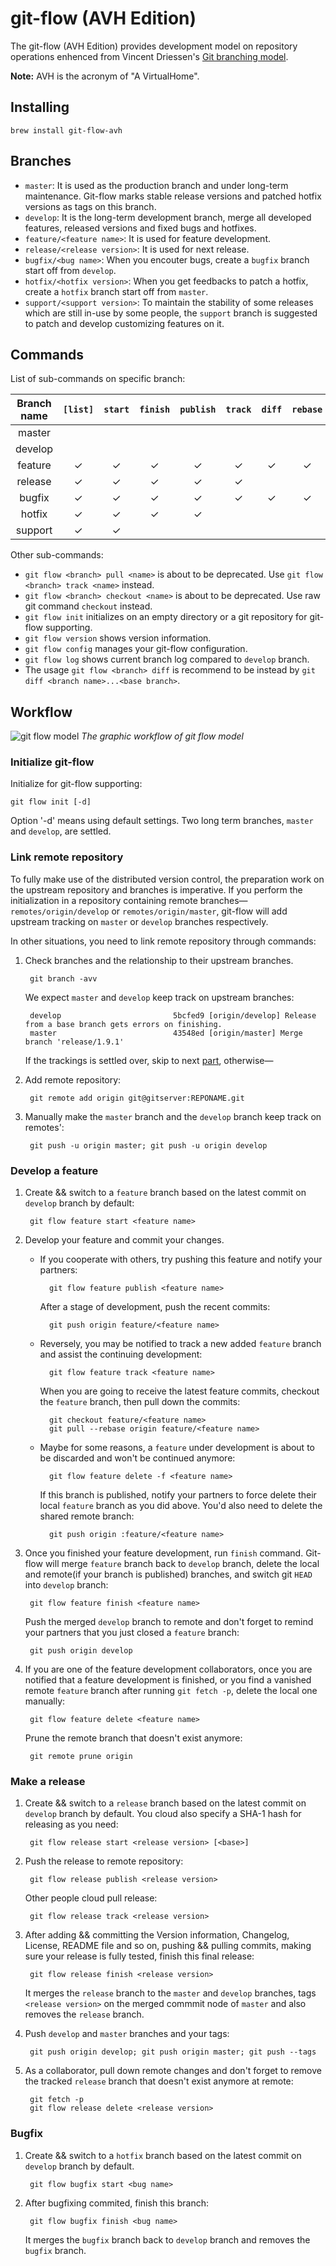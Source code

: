 # git-flow (AVH Edition)

The git-flow (AVH Edition) provides development model on repository operations enhenced from Vincent Driessen's [Git branching model](http://nvie.com/posts/a-successful-git-branching-model/). 

**Note:** AVH is the acronym of "A VirtualHome".

## Installing

    brew install git-flow-avh

## Branches

* `master`: It is used as the production branch and under long-term maintenance. Git-flow marks stable release versions and patched hotfix versions as tags on this branch.
* `develop`: It is the long-term development branch, merge all developed features, released versions and fixed bugs and hotfixes. 
* `feature/<feature name>`: It is used for feature development.
* `release/<release version>`: It is used for next release.
* `bugfix/<bug name>`: When you encouter bugs, create a `bugfix` branch start off from `develop`.
* `hotfix/<hotfix version>`: When you get feedbacks to patch a hotfix, create a `hotfix` branch start off from `master`.
* `support/<support version>`: To maintain the stability of some releases which are still in-use by some people, the `support` branch is suggested to patch and develop customizing features on it.

## Commands

List of sub-commands on specific branch:

Branch name | `[list]` | `start` | `finish` | `publish` | `track` | `diff` | `rebase` | `delete`
:---------: | :------: | :------:|:-------: | :-------: | :-----: | :----: | :------: | :-----:
master      |          |         |          |           |         |        |          |
develop     |          |         |          |           |         |        |          |
feature     | &check;  | &check; | &check;  | &check;   | &check; | &check;| &check;  | &check;
release     | &check;  | &check; | &check;  | &check;   | &check; |        |          | &check;
bugfix      | &check;  | &check; | &check;  | &check;   | &check; | &check;| &check;  | &check;
hotfix      | &check;  | &check; | &check;  | &check;   |         |        |          | &check;
support     | &check;  | &check; |          |           |         |        |          |

Other sub-commands:
* `git flow <branch> pull <name>` is about to be deprecated. Use `git flow <branch> track <name>` instead.
* `git flow <branch> checkout <name>` is about to be deprecated. Use raw git command `checkout` instead.
* `git flow init` initializes on an empty directory or a git repository for git-flow supporting.
* `git flow version` shows version information.
* `git flow config` manages your git-flow configuration.
* `git flow log` shows current branch log compared to `develop` branch.
* The usage `git flow <branch> diff` is recommend to be instead by `git diff <branch name>...<base branch>`.

## Workflow

![git flow model](http://nvie.com/img/git-model@2x.png)
*The graphic workflow of git flow model*

### Initialize git-flow

Initialize for git-flow supporting:

    git flow init [-d]

Option '-d' means using default settings. Two long term branches, `master` and `develop`, are settled.

### Link remote repository

To fully make use of the distributed version control, the preparation work on the upstream repository and branches is imperative. If you perform the initialization in a repository containing remote branches—`remotes/origin/develop` or `remotes/origin/master`, git-flow will add upstream tracking on `master` or `develop` branches respectively.

In other situations, you need to link remote repository through commands:

1. Check branches and the relationship to their upstream branches.

        git branch -avv

    We expect `master` and `develop` keep track on upstream branches:

        develop                         5bcfed9 [origin/develop] Release from a base branch gets errors on finishing.
        master                          43548ed [origin/master] Merge branch 'release/1.9.1'

    If the trackings is settled over, skip to next [part](#develop-a-feature), otherwise—

2. Add remote repository:

        git remote add origin git@gitserver:REPONAME.git

3. Manually make the `master` branch and the `develop` branch keep track on remotes':

        git push -u origin master; git push -u origin develop

### Develop a feature

1. Create && switch to a `feature` branch based on the latest commit on `develop` branch by default:

        git flow feature start <feature name>

2. Develop your feature and commit your changes.

    * If you cooperate with others, try pushing this feature and notify your partners:

            git flow feature publish <feature name>

        After a stage of development, push the recent commits:

            git push origin feature/<feature name>

    * Reversely, you may be notified to track a new added `feature` branch and assist the continuing development:

            git flow feature track <feature name>

        When you are going to receive the latest feature commits, checkout the `feature` branch, then pull down the commits:

            git checkout feature/<feature name>
            git pull --rebase origin feature/<feature name>

    * Maybe for some reasons, a `feature` under development is about to be discarded and won't be continued anymore:

            git flow feature delete -f <feature name>

        If this branch is published, notify your partners to force delete their local `feature` branch as you did above. You'd also need to delete the shared remote branch:

            git push origin :feature/<feature name>

3. Once you finished your feature development, run `finish` command. Git-flow will merge `feature` branch back to `develop` branch, delete the local and remote(if your branch is published) branches, and switch git `HEAD` into `develop` branch:

        git flow feature finish <feature name>

    Push the merged `develop` branch to remote and don't forget to remind your partners that you just closed a `feature` branch:

        git push origin develop

4. If you are one of the feature development collaborators, once you are notified that a feature development is finished, or you find a vanished remote `feature` branch after running `git fetch -p`, delete the local one manually:

        git flow feature delete <feature name>

    Prune the remote branch that doesn't exist anymore:

        git remote prune origin

### Make a release

1. Create && switch to a `release` branch based on the latest commit on `develop` branch by default. You cloud also specify a SHA-1 hash for releasing as you need:

        git flow release start <release version> [<base>]

2. Push the release to remote repository:

        git flow release publish <release version>

    Other people cloud pull release:

        git flow release track <release version>

3. After adding && committing the Version information, Changelog, License, README file and so on, pushing && pulling commits, making sure your release is fully tested, finish this final release:

        git flow release finish <release version>

    It merges the `release` branch to the `master` and `develop` branches, tags `<release version>` on the merged commmit node of `master` and also removes the `release` branch.

4. Push `develop` and `master` branches and your tags:

        git push origin develop; git push origin master; git push --tags

5. As a collaborator, pull down remote changes and don't forget to remove the tracked `release` branch that doesn't exist anymore at remote:

        git fetch -p
        git flow release delete <release version>

### Bugfix

1. Create && switch to a `hotfix` branch based on the latest commit on `develop` branch by default.

        git flow bugfix start <bug name>

2. After bugfixing commited, finish this branch:

        git flow bugfix finish <bug name>

    It merges the `bugfix` branch back to `develop` branch and removes the `bugfix` branch.


